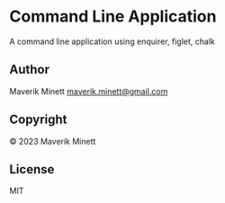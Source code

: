 # Command Line Application

A command line application using enquirer, figlet, chalk


## Author

Maverik Minett  maverik.minett@gmail.com


## Copyright

© 2023 Maverik Minett


## License

MIT
